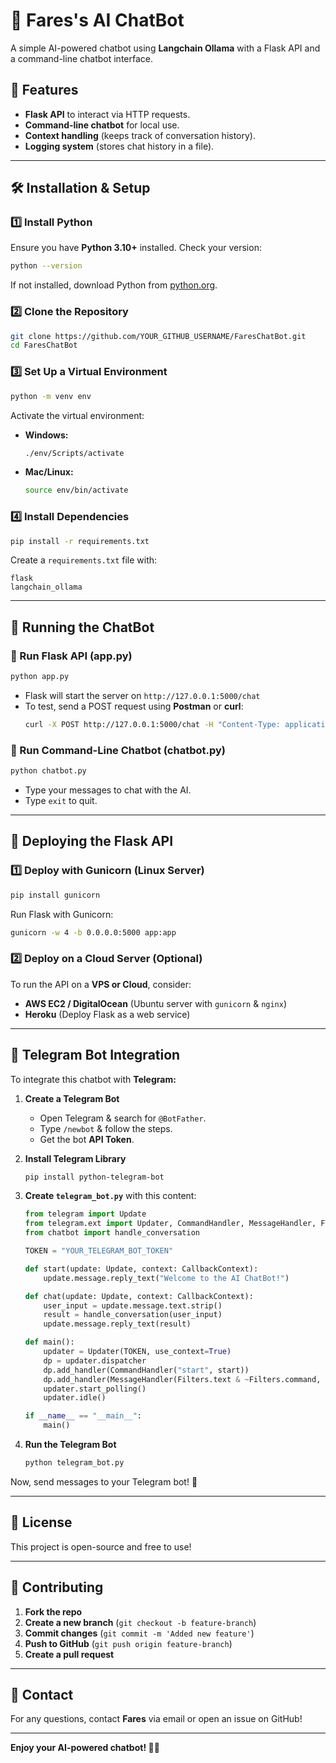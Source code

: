 # 🚀 Fares's AI ChatBot

A simple AI-powered chatbot using **Langchain Ollama** with a Flask API and a command-line chatbot interface.

## 📌 Features
- **Flask API** to interact via HTTP requests.
- **Command-line chatbot** for local use.
- **Context handling** (keeps track of conversation history).
- **Logging system** (stores chat history in a file).

---

## 🛠 Installation & Setup
### **1️⃣ Install Python**
Ensure you have **Python 3.10+** installed. Check your version:
```sh
python --version
```
If not installed, download Python from [python.org](https://www.python.org/downloads/).

### **2️⃣ Clone the Repository**
```sh
git clone https://github.com/YOUR_GITHUB_USERNAME/FaresChatBot.git
cd FaresChatBot
```

### **3️⃣ Set Up a Virtual Environment**
```sh
python -m venv env
```
Activate the virtual environment:
- **Windows:**
  ```sh
  ./env/Scripts/activate
  ```
- **Mac/Linux:**
  ```sh
  source env/bin/activate
  ```

### **4️⃣ Install Dependencies**
```sh
pip install -r requirements.txt
```
Create a `requirements.txt` file with:
```
flask
langchain_ollama
```

---

## 🚀 Running the ChatBot

### **🔹 Run Flask API (app.py)**
```sh
python app.py
```
- Flask will start the server on `http://127.0.0.1:5000/chat`
- To test, send a POST request using **Postman** or **curl**:
  ```sh
  curl -X POST http://127.0.0.1:5000/chat -H "Content-Type: application/json" -d '{"message": "Hello!"}'
  ```

### **🔹 Run Command-Line Chatbot (chatbot.py)**
```sh
python chatbot.py
```
- Type your messages to chat with the AI.
- Type `exit` to quit.

---

## 📡 Deploying the Flask API
### **1️⃣ Deploy with Gunicorn (Linux Server)**
```sh
pip install gunicorn
```
Run Flask with Gunicorn:
```sh
gunicorn -w 4 -b 0.0.0.0:5000 app:app
```

### **2️⃣ Deploy on a Cloud Server (Optional)**
To run the API on a **VPS or Cloud**, consider:
- **AWS EC2 / DigitalOcean** (Ubuntu server with `gunicorn` & `nginx`)
- **Heroku** (Deploy Flask as a web service)

---

## 🤖 Telegram Bot Integration
To integrate this chatbot with **Telegram:**
1. **Create a Telegram Bot**
   - Open Telegram & search for `@BotFather`.
   - Type `/newbot` & follow the steps.
   - Get the bot **API Token**.

2. **Install Telegram Library**
   ```sh
   pip install python-telegram-bot
   ```

3. **Create `telegram_bot.py`** with this content:
   ```python
   from telegram import Update
   from telegram.ext import Updater, CommandHandler, MessageHandler, Filters, CallbackContext
   from chatbot import handle_conversation

   TOKEN = "YOUR_TELEGRAM_BOT_TOKEN"

   def start(update: Update, context: CallbackContext):
       update.message.reply_text("Welcome to the AI ChatBot!")

   def chat(update: Update, context: CallbackContext):
       user_input = update.message.text.strip()
       result = handle_conversation(user_input)
       update.message.reply_text(result)

   def main():
       updater = Updater(TOKEN, use_context=True)
       dp = updater.dispatcher
       dp.add_handler(CommandHandler("start", start))
       dp.add_handler(MessageHandler(Filters.text & ~Filters.command, chat))
       updater.start_polling()
       updater.idle()

   if __name__ == "__main__":
       main()
   ```

4. **Run the Telegram Bot**
   ```sh
   python telegram_bot.py
   ```

Now, send messages to your Telegram bot! 🎉

---

## 📝 License
This project is open-source and free to use!

---

## 🙌 Contributing
1. **Fork the repo**
2. **Create a new branch** (`git checkout -b feature-branch`)
3. **Commit changes** (`git commit -m 'Added new feature'`)
4. **Push to GitHub** (`git push origin feature-branch`)
5. **Create a pull request**

---

## 📩 Contact
For any questions, contact **Fares** via email or open an issue on GitHub!

---

**Enjoy your AI-powered chatbot! 🚀🔥**

